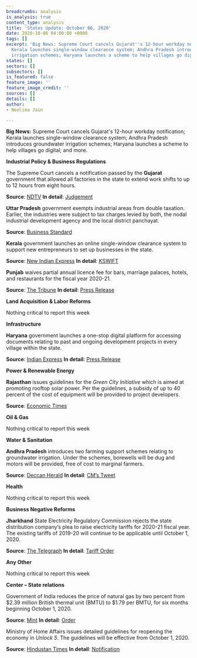 ```yaml
---
breadcrumbs: analysis
is_analysis: true
content_type: analysis
title: 'States Update: October 06, 2020'
date: 2020-10-06 04:00:00 +0000
tags: []
excerpt: 'Big News: Supreme Court cancels Gujarat''s 12-hour workday notification;
  Kerala launches single-window clearance system; Andhra Pradesh introduces groundwater
  irrigation schemes; Haryana launches a scheme to help villages go digital; and more.'
states: []
sectors: []
subsectors: []
is_featured: false
feature_image: ''
feature_image_credit: ''
sources: []
details: []
author:
- Neelima Jain

---
```

**Big News:** Supreme Court cancels Gujarat's 12-hour workday notification; Kerala launches single-window clearance system; Andhra Pradesh introduces groundwater irrigation schemes; Haryana launches a scheme to help villages go digital; and more.

**Industrial Policy & Business Regulations**

The Supreme Court cancels a notification passed by the **Gujarat** government that allowed all factories in the state to extend work shifts to up to 12 hours from eight hours.

**Source**: [NDTV](https://www.ndtv.com/india-news/supreme-court-quashes-gujarats-anti-labour-notification-of-12-hour-shifts-2303725) **In detail**: [Judgement](https://main.sci.gov.in/supremecourt/2020/11439/11439_2020_34_1501_24245_Judgement_01-Oct-2020.pdf)

**Uttar Pradesh** government exempts industrial areas from double taxation. Earlier, the industries were subject to tax charges levied by both, the nodal industrial development agency and the local district panchayat.

**Source**: [Business Standard](https://www.business-standard.com/article/economy-policy/pandemic-relief-up-govt-exempts-industrial-areas-from-double-taxation-120100400479_1.html)

**Kerala** government launches an online single-window clearance system to support new entrepreneurs to set up businesses in the state.

**Source**: [New Indian Express](https://www.newindianexpress.com/cities/thiruvananthapuram/2020/sep/30/ease-of-doing-business-kerala-govt-launches-kswift-20-2203703.html) **In detail**: [KSWIFT](http://www.kswift.kerala.gov.in/index/)

**Punjab** waives partial annual licence fee for bars, marriage palaces, hotels, and restaurants for the fiscal year 2020-21.

**Source**: [The Tribune](https://www.tribuneindia.com/news/punjab/punjab-to-waive-partial-annual-licence-fee-for-bars-marriage-palaces-148946) **In detail**: [Press Release](http://diprpunjab.gov.in/?q=content/punjab-cm-gives-nod-waiving-annual-licence-fee-quarterly-assessed-fee-bars-marriage-palaces)

**Land Acquisition & Labor Reforms**

Nothing critical to report this week

**Infrastructure**

**Haryana** government launches a one-stop digital platform for accessing documents relating to past and ongoing development projects in every village within the state.

**Source**: [Indian Express](https://indianexpress.com/article/cities/chandigarh/haryana-6197-gram-panchayats-go-digital-as-khattar-launches-gram-darshan-6674113/) **In detail**: [Press Release](https://prharyana.gov.in/en/taking-a-step-forward-towards-complete-digitization-of-villages-by-uploading-the-entire-records-of)

**Power & Renewable Energy**

**Rajasthan** issues guidelines for the _Green City Initiative_ which is aimed at promoting rooftop solar power. Per the guidelines, a subsidy of up to 40 percent of the cost of equipment will be provided to project developers.

**Source**: [Economic Times](https://energy.economictimes.indiatimes.com/news/renewable/rajasthan-new-impetus-to-make-cities-green-with-rooftop-solar-panels/78397000)

**Oil & Gas**

Nothing critical to report this week

**Water & Sanitation**

**Andhra Pradesh** introduces two farming support schemes relating to groundwater irrigation. Under the schemes, borewells will be dug and motors will be provided, free of cost to marginal farmers.

**Source**: [Deccan Herald](https://www.deccanherald.com/national/south/jagan-govt-to-dig-free-borewells-provide-motors-to-needy-farmers-in-andhra-pradesh-894275.html) **In detail**: [CM’s Tweet](https://twitter.com/ysjagan/status/1310496375495254016?s=20)

**Health**

Nothing critical to report this week

**Business Negative Reforms**

**Jharkhand** State Electricity Regulatory Commission rejects the state distribution company’s plea to raise electricity tariffs for 2020-21 fiscal year. The existing tariffs of 2019-20 will continue to be applicable until October 1, 2020.

**Source**: [The Telegraph](https://www.telegraphindia.com/jharkhand/no-increase-in-power-tariffs-rules-state-regulator/cid/1793675) **In detail**: [Tariff Order](http://jserc.org/pdf/tariff_order/jbvnl2020.pdf)

**Any Other**

Nothing critical to report this week

**Center – State relations**

Government of India reduces the price of natural gas by two percent from $2.39 million British thermal unit (BMTU) to $1.79 per BMTU, for six months beginning October 1, 2020.

**Source**: [Mint](https://www.livemint.com/industry/energy/govt-cuts-gas-price-by-25-to-lowest-on-record-11601472586101.html) **In detail**: [Order](https://www.ppac.gov.in/WriteReadData/userfiles/file/Domestic%20Natural%20Gas%20Price%20Oct%20%202020%20to%20March%202021.pdf)

Ministry of Home Affairs issues detailed guidelines for reopening the economy in _Unlock 5_. The guidelines will be effective from October 1, 2020.

**Source**: [Hindustan Times](https://www.hindustantimes.com/india-news/unlock-5-new-guidelines-to-be-effective-from-october-1/story-CnlZ6orfuI6PrJ9NrmjDZO.html) **In detail**: [Notification](https://www.mha.gov.in/sites/default/files/MHANewguidelines_30092020.pdf)